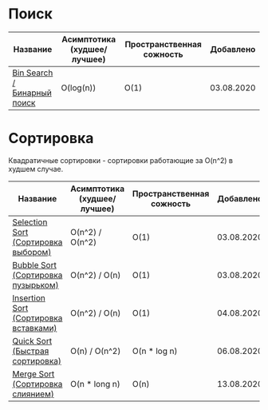 # Поиск

| Название  | Асимптотика (худшее/лучшее) | Пространственная сожность |  Добавлено |
| ------------- | ------------- | ------------- | ------------- |
| [Bin Search / Бинарный поиск](src/Search/bin_search/) | O(log(n))  |  O(1) | 03.08.2020 | 


# Сортировка

Квадратичные сортировки - сортировки работающие за O(n^2) в худшем случае.

| Название  | Асимптотика (худшее/лучшее) | Пространственная сожность |    Добавлено | 
| ------------- | ------------- | ------------- | ------------- | 
| [Selection Sort (Сортировка выбором)](src/Sort/selection_sort/)  | O(n^2) /  O(n^2)  |  O(1) | 03.08.2020 |
| [Bubble Sort (Сортировка пузырьком)](src/Sort/buble_sort/)  | O(n^2) /  O(n)  |  O(1) | 03.08.2020 |
| [Insertion Sort (Сортировка вставками)](src/Sort/insertion_sort/)  | O(n^2)  /  O(n) |  O(1) | 04.08.2020 | 
| [Quick Sort (Быстрая сортировка)](src/Sort/quick_sort/) | O(n)  /  O(n^2)| O(n * log n) | 06.08.2020 |
| [Merge Sort (Сортировка слиянием)](src/Sort/merge_sort/) | O(n * long n) | O(n) | 13.08.2020 |


